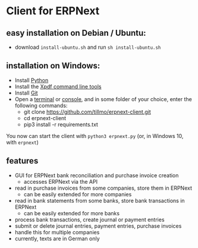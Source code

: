 # Client for ERPNext

## easy installation on Debian / Ubuntu:
* download `install-ubuntu.sh` and run `sh install-ubuntu.sh`

## installation on Windows:
* Install [Python](https://www.python.org/downloads/windows/)
* Install the [Xpdf command line tools](https://www.xpdfreader.com/download.html) 
* Install [Git](https://git-scm.com/download/win)
* Open a [terminal](https://en.wikipedia.org/wiki/Windows_Terminal) or [console](https://en.wikipedia.org/wiki/Windows_Console), and in some folder of your choice, enter the following commands:
  * git clone https://github.com/tillmo/erpnext-client.git
  * cd erpnext-client
  * pip3 install -r requirements.txt

You now can start the client with `python3 erpnext.py` (or, in Windows 10, with `erpnext`)

## features
* GUI for ERPNext bank reconciliation and purchase invoice creation
  * accesses ERPNext via the API
* read in purchase invoices from some companies, store them in ERPNext
  * can be easily extended for more companies
* read in bank statements from some banks, store bank transactions in ERPNext
  * can be easily extended for more banks
* process bank transactions, create journal or payment entries
* submit or delete journal entries, payment entries, purchase invoices
* handle this for multiple companies
* currently, texts are in German only
 

